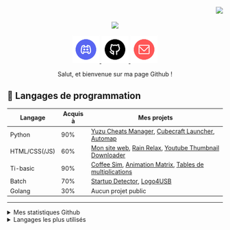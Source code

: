 <p align="right">
  <a href="https://visitorbadge.io/status?path=https%3A%2F%2Fgithub.com%2FLuckyluka17"><img src="https://api.visitorbadge.io/api/visitors?path=https%3A%2F%2Fgithub.com%2FLuckyluka17&label=Visiteurs&countColor=%23263759&style=flat" /></a>
</p>

<p align="center">
<img align="center" src="https://user-images.githubusercontent.com/63603989/179353810-db46461e-96c2-4508-8221-87fa32c975dc.png" width="60%">
<br><br>
<a href="https://discord.com/users/428193377863991296" target="_blank">
<code><img src="files/img/discord.png" width="64px"></code>
</a>
<a href="https://github.com/Luckyluka17" target="_blank">
<code><img src="files/img/github.png" width="64px"></code>
</a>
<a href="mailto:luckyluka17@hestiaprojects.fr" target="_blank">
<code><img src="files/img/mail.png" width="64px"></code>
</a>
</p>

<p align="center">
Salut, et bienvenue sur ma page Github !
</p>

## 🧪 Langages de programmation
| Langage | Acquis à | Mes projets 
| --- | --- | --- |
| Python | 90% | [Yuzu Cheats Manager](https://github.com/Luckyluka17/YuzuCheatsManager), [Cubecraft Launcher](https://github.com/Luckyluka17/CubeCraft-Launcher), [Automap](https://github.com/automap-organization) |
| HTML/CSS(/JS) | 60% | [Mon site web](https://github.com/Luckyluka17/luckyluka17.github.io), [Rain Relax](https://github.com/Luckyluka17/rain-relax), [Youtube Thumbnail Downloader](https://github.com/Luckyluka17/YouTubeThumbnailDownloader) |
| Ti-basic | 90% | [Coffee Sim](https://tiplanet.org/forum/archives_voir.php?id=2701529), [Animation Matrix](https://tiplanet.org/forum/archives_voir.php?id=2937710), [Tables de multiplications](https://tiplanet.org/forum/archives_voir.php?id=2948263) |
| Batch | 70% | [Startup Detector](https://github.com/Luckyluka17/Startup-Detector), [Logo4USB](https://github.com/Luckyluka17/Logo4USB) |
| Golang | 30% | Aucun projet public |

---

<details>
  <summary>Mes statistiques Github</summary>
    <p><img src="https://github-readme-stats.vercel.app/api?username=luckyluka17&show_icons=true&theme=dark&locale=fr&layout=compact"></p>
</details>
<details>
  <summary>Langages les plus utilisés</summary>
    <p><img src="https://github-readme-stats.vercel.app/api/top-langs/?username=luckyluka17&layout=compact&theme=dark"></p>
</details>

